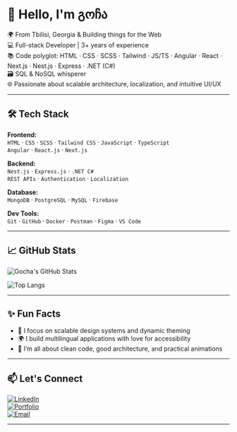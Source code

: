 # 👋 Hello, I'm გოჩა

🌍 From Tbilisi, Georgia & Building things for the Web  
💻 Full-stack Developer | 3+ years of experience  
📚 Code polyglot: HTML · CSS · SCSS · Tailwind · JS/TS · Angular · React · Next.js · Nest.js · Express · .NET (C#)  
🗃️ SQL & NoSQL whisperer  
🌐 Passionate about scalable architecture, localization, and intuitive UI/UX  

---

## 🛠️ Tech Stack

**Frontend:**  
`HTML` · `CSS` · `SCSS` · `Tailwind CSS` · `JavaScript` · `TypeScript`  
`Angular` · `React.js` · `Next.js`  

**Backend:**  
`Nest.js` · `Express.js` · `.NET C#`  
`REST APIs` · `Authentication` · `Localization`

**Database:**  
`MongoDB` · `PostgreSQL` · `MySQL` · `Firebase`  

**Dev Tools:**  
`Git` · `GitHub` · `Docker` · `Postman` · `Figma` · `VS Code`  

---

## 📈 GitHub Stats

![Gocha's GitHub Stats](https://github-readme-stats.vercel.app/api?username=YOUR_GITHUB_USERNAME&show_icons=true&theme=radical&count_private=true)

![Top Langs](https://github-readme-stats.vercel.app/api/top-langs/?username=YOUR_GITHUB_USERNAME&layout=compact&theme=radical)

---

## ✨ Fun Facts

- 🎯 I focus on scalable design systems and dynamic theming  
- 🌍 I build multilingual applications with love for accessibility  
- 🧠 I’m all about clean code, good architecture, and practical animations  

---

## 📫 Let's Connect

[![LinkedIn](https://img.shields.io/badge/LinkedIn-%231877F2.svg?logo=linkedin&logoColor=white)](https://linkedin.com/in/YOUR_PROFILE)  
[![Portfolio](https://img.shields.io/badge/Portfolio-000?style=flat&logo=firefox&logoColor=white)](https://YOUR_PORTFOLIO_LINK)  
[![Email](https://img.shields.io/badge/email-D14836?style=flat&logo=gmail&logoColor=white)](mailto:YOUR_EMAIL)

---
